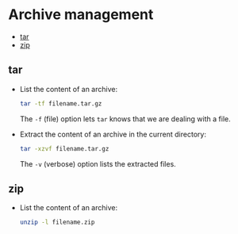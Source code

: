 # Archive management

- [tar](#tar)
- [zip](#zip)

## tar

- List the content of an archive:

  ```sh
  tar -tf filename.tar.gz
  ```

  The `-f` (file) option lets `tar` knows that we are dealing with a file.

- Extract the content of an archive in the current directory:

  ```sh
  tar -xzvf filename.tar.gz
  ```

  The `-v` (verbose) option lists the extracted files.

## zip

- List the content of an archive:

  ```sh
  unzip -l filename.zip
  ```
